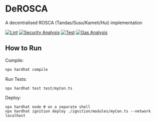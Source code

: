 # DeROSCA
A decentralised ROSCA (Tandas/Susu/Kameti/Hui) implementation

[![Lint](https://github.com/hazim1093/DeROSCA/actions/workflows/ci.yml/badge.svg?branch=main&event=push&job=lint)](https://github.com/hazim1093/DeROSCA/actions/workflows/ci.yml)
[![Security Analysis](https://github.com/hazim1093/DeROSCA/actions/workflows/ci.yml/badge.svg?branch=main&event=push&job=security)](https://github.com/hazim1093/DeROSCA/actions/workflows/ci.yml)
[![Test](https://github.com/hazim1093/DeROSCA/actions/workflows/ci.yml/badge.svg?branch=main&event=push&job=test)](https://github.com/hazim1093/DeROSCA/actions/workflows/ci.yml)
[![Gas Analysis](https://github.com/hazim1093/DeROSCA/actions/workflows/ci.yml/badge.svg?branch=main&event=push&job=gas-analysis)](https://github.com/hazim1093/DeROSCA/actions/workflows/ci.yml)

## How to Run

Compile:
```sh
npx hardhat compile
```

Run Tests:
```shell
npx hardhat test test/myCon.ts
```

Deploy:
```shell
npx hardhat node # on a separate shell
npx hardhat ignition deploy ./ignition/modules/myCon.ts --network localhost
```
